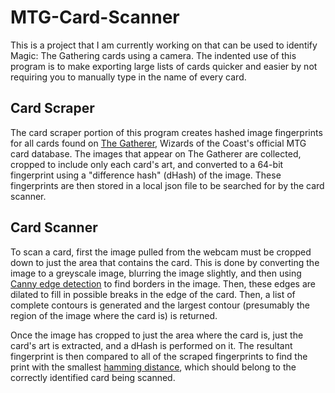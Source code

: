 
# MTG-Card-Scanner
This is a project that I am currently working on that can be used to identify Magic: The Gathering cards using a camera. The indented use of this program is to make exporting large lists of cards quicker and easier by not requiring you to manually type in the name of every card.

## Card Scraper
The card scraper portion of this program creates hashed image fingerprints for all cards found on [The Gatherer](https://gatherer.wizards.com/Pages/Search/Default.aspx?name=+[%22%22]), Wizards of the Coast's official MTG card database. The images that appear on The Gatherer are collected, cropped to include only each card's art, and converted to a 64-bit fingerprint using a "difference hash" (dHash) of the image. These fingerprints are then stored in a local json file to be searched for by the card scanner.

## Card Scanner
To scan a card, first the image pulled from the webcam must be cropped down to just the area that contains the card. This is done by converting the image to a greyscale image, blurring the image slightly, and then using [Canny edge detection](https://docs.opencv.org/master/da/d22/tutorial_py_canny.html) to find borders in the image. Then, these edges are dilated to fill in possible breaks in the edge of the card. Then, a list of complete contours is generated and the largest contour (presumably the region of the image where the card is) is returned.

Once the image has cropped to just the area where the card is, just the card's art is extracted, and a dHash is performed on it. The resultant fingerprint is then compared to all of the scraped fingerprints to find the print with the smallest [hamming distance](https://en.wikipedia.org/wiki/Hamming_distance), which should belong to the correctly identified card being scanned.